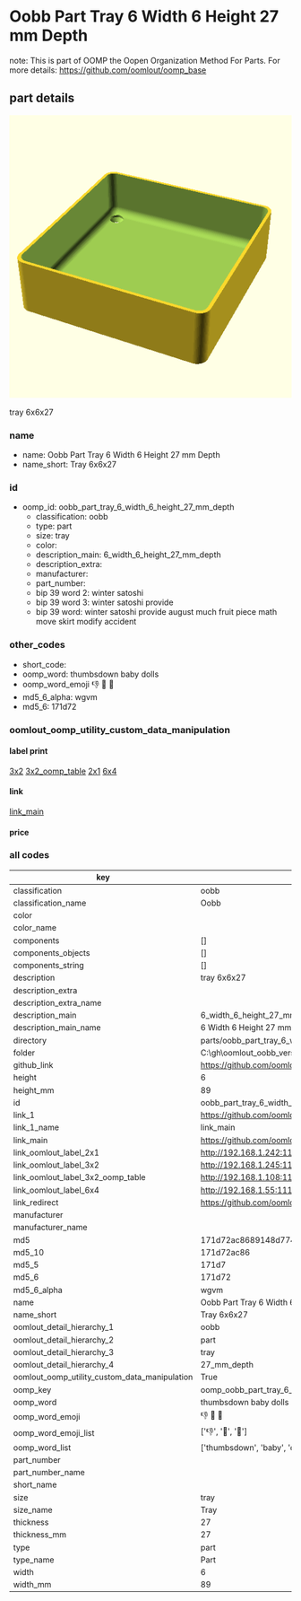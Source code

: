 # Oobb Part Tray 6 Width 6 Height 27 mm Depth  

note: This is part of OOMP the Oopen Organization Method For Parts. For more details: https://github.com/oomlout/oomp_base

##  part details
  

[![](3dpr.png)](3dpr.png)

tray 6x6x27



### name
* name: Oobb Part Tray 6 Width 6 Height 27 mm Depth
* name_short: Tray 6x6x27 
### id
* oomp_id: oobb_part_tray_6_width_6_height_27_mm_depth
  * classification: oobb
  * type: part
  * size: tray
  * color: 
  * description_main: 6_width_6_height_27_mm_depth
  * description_extra: 
  * manufacturer: 
  * part_number: 
  * bip 39 word 2: winter satoshi
  * bip 39 word 3: winter satoshi provide
  * bip 39 word: winter satoshi provide august much fruit piece math move skirt modify accident

### other_codes
* short_code: 
* oomp_word: thumbsdown baby dolls
* oomp_word_emoji :thumbsdown: :baby: :dolls:
* md5_6_alpha: wgvm
* md5_6: 171d72






### oomlout_oomp_utility_custom_data_manipulation
#### label print
[3x2](http://192.168.1.245:1112/?label=oomp%20wgvm)
[3x2_oomp_table](http://192.168.1.108:1112/?label=oomp%20wgvm)
[2x1](http://192.168.1.242:1112/?label=oomp%20wgvm)
[6x4](http://192.168.1.55:1112/?label=oomp%20wgvm)    

#### link

[link_main](https://github.com/oomlout/oomlout_oobb_version_4_generated_parts/tree/main/navigation_oomp/oobb/part/tray/6_width_6_height_27_mm_depth/part)                              

#### price







### all codes 
| key | value |  
| --- | --- |  
| classification | oobb |  
| classification_name | Oobb |  
| color |  |  
| color_name |  |  
| components | [] |  
| components_objects | [] |  
| components_string | [] |  
| description | tray 6x6x27 |  
| description_extra |  |  
| description_extra_name |  |  
| description_main | 6_width_6_height_27_mm_depth |  
| description_main_name | 6 Width 6 Height 27 mm Depth |  
| directory | parts/oobb_part_tray_6_width_6_height_27_mm_depth |  
| folder | C:\gh\oomlout_oobb_version_4_generated_parts\parts\oobb_part_tray_6_width_6_height_27_mm_depth |  
| github_link | https://github.com/oomlout/oomlout_oomp_part_src/tree/main/parts/oobb_part_tray_6_width_6_height_27_mm_depth |  
| height | 6 |  
| height_mm | 89 |  
| id | oobb_part_tray_6_width_6_height_27_mm_depth |  
| link_1 | https://github.com/oomlout/oomlout_oobb_version_4_generated_parts/tree/main/navigation_oomp/oobb/part/tray/6_width_6_height_27_mm_depth/part |  
| link_1_name | link_main |  
| link_main | https://github.com/oomlout/oomlout_oobb_version_4_generated_parts/tree/main/navigation_oomp/oobb/part/tray/6_width_6_height_27_mm_depth/part |  
| link_oomlout_label_2x1 | http://192.168.1.242:1112/?label=oomp%20wgvm |  
| link_oomlout_label_3x2 | http://192.168.1.245:1112/?label=oomp%20wgvm |  
| link_oomlout_label_3x2_oomp_table | http://192.168.1.108:1112/?label=oomp%20wgvm |  
| link_oomlout_label_6x4 | http://192.168.1.55:1112/?label=oomp%20wgvm |  
| link_redirect | https://github.com/oomlout/oomlout_oobb_version_4_generated_parts/tree/main/parts/oobb_tray_06_06_27 |  
| manufacturer |  |  
| manufacturer_name |  |  
| md5 | 171d72ac8689148d774880f359efdfe0 |  
| md5_10 | 171d72ac86 |  
| md5_5 | 171d7 |  
| md5_6 | 171d72 |  
| md5_6_alpha | wgvm |  
| name | Oobb Part Tray 6 Width 6 Height 27 mm Depth |  
| name_short | Tray 6x6x27  |  
| oomlout_detail_hierarchy_1 | oobb |  
| oomlout_detail_hierarchy_2 | part |  
| oomlout_detail_hierarchy_3 | tray |  
| oomlout_detail_hierarchy_4 | 27_mm_depth |  
| oomlout_oomp_utility_custom_data_manipulation | True |  
| oomp_key | oomp_oobb_part_tray_6_width_6_height_27_mm_depth |  
| oomp_word | thumbsdown baby dolls |  
| oomp_word_emoji | :thumbsdown: :baby: :dolls: |  
| oomp_word_emoji_list | [':thumbsdown:', ':baby:', ':dolls:'] |  
| oomp_word_list | ['thumbsdown', 'baby', 'dolls'] |  
| part_number |  |  
| part_number_name |  |  
| short_name |  |  
| size | tray |  
| size_name | Tray |  
| thickness | 27 |  
| thickness_mm | 27 |  
| type | part |  
| type_name | Part |  
| width | 6 |  
| width_mm | 89 |  
